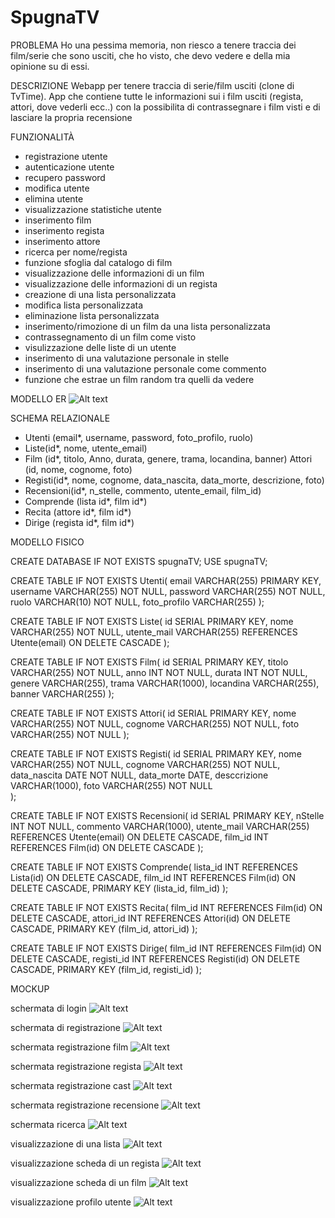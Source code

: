 # SpugnaTV

PROBLEMA
Ho una pessima memoria, non riesco a tenere traccia dei film/serie che sono usciti, che ho visto, che devo vedere e della mia opinione su di essi.

DESCRIZIONE
Webapp per tenere traccia di serie/film usciti (clone di TvTime). App che contiene tutte le informazioni sui i film usciti (regista, attori, dove vederli ecc..) con la possibilita di contrassegnare i film visti e di lasciare la propria recensione

FUNZIONALITÀ
- registrazione utente
- autenticazione utente
- recupero password
- modifica utente
- elimina utente
- visualizzazione statistiche utente
- inserimento film
- inserimento regista
- inserimento attore
- ricerca per nome/regista
- funzione sfoglia dal catalogo di film
- visualizzazione delle informazioni di un film
- visualizzazione delle informazioni di un regista
- creazione di una lista personalizzata
- modifica lista personalizzata
- eliminazione lista personalizzata
- inserimento/rimozione di un film da una lista personalizzata
- contrassegnamento di un film come visto
- visulizzazione delle liste di un utente
- inserimento di una valutazione personale in stelle
- inserimento di una valutazione personale come commento
- funzione che estrae un film random tra quelli da vedere

MODELLO ER
![Alt text](modello/er.png)

SCHEMA RELAZIONALE

- Utenti (email*, username, password, foto_profilo, ruolo)
- Liste(id*, nome, utente_email)
- Film (id*, titolo, Anno, durata, genere, trama, locandina, banner) Attori (id, nome, cognome, foto)
- Registi(id*, nome, cognome, data_nascita, data_morte, descrizione, foto)
- Recensioni(id*, n_stelle, commento, utente_email, film_id)
- Comprende (lista id*, film id*)
- Recita (attore id*, film id*)
- Dirige (regista id*, film id*)

MODELLO FISICO

CREATE DATABASE IF NOT EXISTS spugnaTV;
USE spugnaTV;

CREATE TABLE IF NOT EXISTS Utenti(
    email VARCHAR(255) PRIMARY KEY,
    username VARCHAR(255) NOT NULL,
    password VARCHAR(255) NOT NULL,
    ruolo VARCHAR(10) NOT NULL,
    foto_profilo VARCHAR(255)
);

CREATE TABLE IF NOT EXISTS Liste(
    id SERIAL PRIMARY KEY,
    nome VARCHAR(255) NOT NULL,
    utente_mail VARCHAR(255) REFERENCES Utente(email) ON DELETE CASCADE
);

CREATE TABLE IF NOT EXISTS Film(
    id SERIAL PRIMARY KEY,
    titolo VARCHAR(255) NOT NULL,
    anno INT NOT NULL,
    durata INT NOT NULL,
    genere VARCHAR(255),
    trama VARCHAR(1000),
    locandina VARCHAR(255),  
    banner VARCHAR(255)
);

CREATE TABLE IF NOT EXISTS Attori(
    id SERIAL PRIMARY KEY,
    nome VARCHAR(255) NOT NULL,
    cognome VARCHAR(255) NOT NULL,
    foto VARCHAR(255) NOT NULL
);

CREATE TABLE IF NOT EXISTS Registi(
    id SERIAL PRIMARY KEY,
    nome VARCHAR(255) NOT NULL,
    cognome VARCHAR(255) NOT NULL,
    data_nascita DATE NOT NULL,
    data_morte DATE,
    desccrizione VARCHAR(1000),
    foto VARCHAR(255) NOT NULL  
);

CREATE TABLE IF NOT EXISTS Recensioni(
    id SERIAL PRIMARY KEY,
    nStelle INT NOT NULL,
    commento VARCHAR(1000),
    utente_mail VARCHAR(255) REFERENCES Utente(email) ON DELETE CASCADE,
    film_id INT REFERENCES Film(id) ON DELETE CASCADE
);

CREATE TABLE IF NOT EXISTS Comprende(
    lista_id INT REFERENCES Lista(id) ON DELETE CASCADE,
    film_id INT REFERENCES Film(id) ON DELETE CASCADE,
    PRIMARY KEY (lista_id, film_id)
);

CREATE TABLE IF NOT EXISTS Recita(
    film_id INT REFERENCES Film(id) ON DELETE CASCADE,
    attori_id INT REFERENCES Attori(id) ON DELETE CASCADE,
    PRIMARY KEY (film_id, attori_id)
);

CREATE TABLE IF NOT EXISTS Dirige(
    film_id INT REFERENCES Film(id) ON DELETE CASCADE,
    registi_id INT REFERENCES Registi(id) ON DELETE CASCADE,
    PRIMARY KEY (film_id, registi_id)
);

MOCKUP

schermata di login
![Alt text](modello/image.png)

schermata di registrazione
![Alt text](modello/image-6.png)

schermata registrazione film
![Alt text](modello/image-7.png)

schermata registrazione regista
![Alt text](modello/image-8.png)

schermata registrazione cast
![Alt text](modello/image-9.png)

schermata registrazione recensione
![Alt text](modello/image-10.png)

schermata ricerca
![Alt text](modello/image-1.png)

visualizzazione di una lista
![Alt text](modello/image-2.png)

visualizzazione scheda di un regista
![Alt text](modello/image-3.png)

visualizzazione scheda di un film
![Alt text](modello/image-4.png)

visualizzazione profilo utente
![Alt text](modello/image-5.png)
